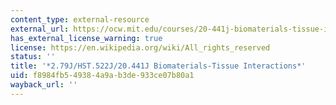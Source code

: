 ```yaml
---
content_type: external-resource
external_url: https://ocw.mit.edu/courses/20-441j-biomaterials-tissue-interactions-fall-2009/
has_external_license_warning: true
license: https://en.wikipedia.org/wiki/All_rights_reserved
status: ''
title: '*2.79J/HST.522J/20.441J Biomaterials-Tissue Interactions*'
uid: f8984fb5-4938-4a9a-b3de-933ce07b80a1
wayback_url: ''
---
```

